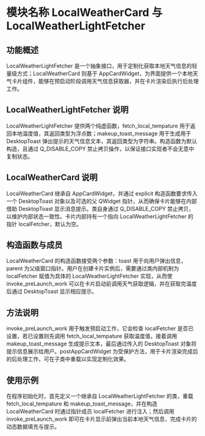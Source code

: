 # 模块名称 LocalWeatherCard 与 LocalWeatherLightFetcher

## 功能概述

 LocalWeatherLightFetcher 是一个抽象接口，用于定制化获取本地天气信息的轻量级方式；LocalWeatherCard 则基于 AppCardWidget，为界面提供一个本地天气卡片组件，能够在预启动阶段调用天气信息获取器，并在卡片渲染后执行后处理工作。

## LocalWeatherLightFetcher 说明

 LocalWeatherLightFetcher 提供两个纯虚函数，fetch_local_tempature 用于返回本地温度值，其返回类型为浮点数；makeup_toast_message 用于生成用于 DesktopToast 弹出提示的天气信息文本，其返回类型为字符串。构造函数为默认构造，且通过 Q_DISABLE_COPY 禁止拷贝操作，以保证接口实现者不会无意中复制状态。

## LocalWeatherCard 说明

 LocalWeatherCard 继承自 AppCardWidget，并通过 explicit 构造函数要求传入一个 DesktopToast 对象以及可选的父 QWidget 指针，从而确保卡片能够在内部借助 DesktopToast 显示消息提示。类自身通过 Q_DISABLE_COPY 禁止拷贝，以维护内部状态一致性。卡片内部持有一个指向 LocalWeatherLightFetcher 的指针 localFetcher，默认为空。

## 构造函数与成员

 LocalWeatherCard 的构造函数接受两个参数：toast 用于向用户弹出信息，parent 为父级窗口指针。用户在创建卡片实例后，需要通过类内部机制为 localFetcher 赋值为具体的 LocalWeatherLightFetcher 实现，从而使 invoke_preLaunch_work 可以在卡片启动前调用天气获取逻辑，并在获取完温度后通过 DesktopToast 显示相应提示。

## 方法说明

 invoke_preLaunch_work 用于触发预启动工作，它会检查 localFetcher 是否已设置，若已设置则先调用 fetch_local_tempature 获取温度值，接着调用 makeup_toast_message 生成提示文本，最后通过传入的 DesktopToast 对象将提示信息展示给用户。postAppCardWidget 为受保护方法，用于卡片渲染完成后的后处理工作，可在子类中重载以实现定制化效果。

## 使用示例

 在程序初始化时，首先定义一个继承自 LocalWeatherLightFetcher 的类，重载 fetch_local_tempature 和 makeup_toast_message，并在构造 LocalWeatherCard 时通过指针成员 localFetcher 进行注入；然后调用 invoke_preLaunch_work 即可在卡片显示前弹出当前本地天气信息，完成卡片的动态数据填充与提示。